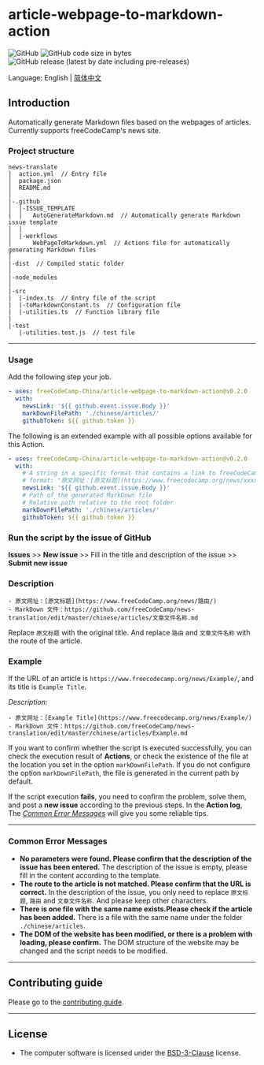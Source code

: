 # article-webpage-to-markdown-action

![GitHub](https://img.shields.io/github/license/freeCodeCamp-China/article-webpage-to-markdown-action)
![GitHub code size in bytes](https://img.shields.io/github/languages/code-size/freeCodeCamp-China/article-webpage-to-markdown-action)
![GitHub release (latest by date including pre-releases)](https://img.shields.io/github/v/release/freeCodeCamp-China/article-webpage-to-markdown-action?include_prereleases&label=release-last)

Language: English | [简体中文](./README-zh-cn.md)

## Introduction

Automatically generate Markdown files based on the webpages of articles. Currently supports freeCodeCamp's news site.

### Project structure

```plain
news-translate
|  action.yml  // Entry file 
│  package.json
│  README.md
│
|-.github
│  |-ISSUE_TEMPLATE
│  │   AutoGenerateMarkdown.md  // Automatically generate Markdown issue template 
│  │
│  |-workflows
│      WebPageToMarkdown.yml  // Actions file for automatically generating Markdown files 
│
|-dist  // Compiled static folder 
│
|-node_modules
│
|-src
|  |-index.ts  // Entry file of the script 
|  |-toMarkdownConstant.ts  // Configuration file 
|  |-utilities.ts  // Function library file 
|
|-test
   |-utilities.test.js  // test file 
```

---

### Usage

Add the following step your job.

```yml
- uses: freeCodeCamp-China/article-webpage-to-markdown-action@v0.2.0
  with:
    newsLink: '${{ github.event.issue.Body }}'
    markDownFilePath: './chinese/articles/'
    githubToken: ${{ github.token }}
```

The following is an extended example with all possible options available for this Action.

```yml
- uses: freeCodeCamp-China/article-webpage-to-markdown-action@v0.2.0
  with:
    # A string in a specific format that contains a link to freeCodeCamp News
    # format: "原文网址：[原文标题](https://www.freecodecamp.org/news/xxxxxxx/"
    newsLink: '${{ github.event.issue.Body }}'
    # Path of the generated MarkDown file
    # Relative path relative to the root folder
    markDownFilePath: './chinese/articles/'
    githubToken: ${{ github.token }}
```

<h3 id="submit-an-issue">Run the script by the issue of GitHub</h3>

**Issues** >> **New issue** >> Fill in the title and description of the issue >> **Submit new issue**

### Description

```plain
- 原文网址：[原文标题](https://www.freeCodeCamp.org/news/路由/)
- MarkDown 文件：https://github.com/freeCodeCamp/news-translation/edit/master/chinese/articles/文章文件名称.md
```

Replace `原文标题` with the original title. And replace `路由` and `文章文件名称` with the route of the article.

### Example

If the URL of an article is `https://www.freecodecamp.org/news/Example/`, and its title is `Example Title`.

_Description:_

```plain
- 原文网址：[Example Title](https://www.freecodecamp.org/news/Example/)
- MarkDown 文件：https://github.com/freeCodeCamp/news-translation/edit/master/chinese/articles/Example.md
```

If you want to confirm whether the script is executed successfully, you can check the execution result of **Actions**, or check the existence of the file at the location you set in the option `markDownFilePath`. If you do not configure the option `markDownFilePath`, the file is generated in the current path by default.

If the script execution **fails**, you need to confirm the problem, solve them, and post a **new issue** according to the previous steps. In the **Action log**, The [_Common Error Messages_](#CommonErrorMessages) will give you some reliable tips.

---

### Common Error Messages

- **No parameters were found. Please confirm that the description of the issue has been entered.**
  The description of the issue is empty, please fill in the content according to the template.
- **The route to the article is not matched. Please confirm that the URL is correct.**
  In the description of the issue, you only need to replace `原文标题`, `路由` and `文章文件名称`. And please keep other characters.
- **There is one file with the same name exists.Please check if the article has been added.**
  There is a file with the same name under the folder `./chinese/articles`.
- **The DOM of the website has been modified, or there is a problem with loading, please confirm.**
  The DOM structure of the website may be changed and the script needs to be modified.

---

## Contributing guide

Please go to the [contributing guide](CONTRIBUTING.md).

---

## License

- The computer software is licensed under the [BSD-3-Clause](LICENSE) license.
